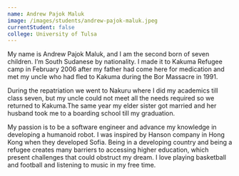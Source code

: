 ```yaml
---
name: Andrew Pajok Maluk
image: /images/students/andrew-pajok-maluk.jpeg
currentStudent: false
college: University of Tulsa
---
```


My name is Andrew Pajok Maluk, and I am the second born of seven children. I’m South Sudanese by nationality. I made it to Kakuma Refugee camp in February 2006 after my father had come here for medication and met my uncle who had fled to Kakuma during the Bor Massacre in 1991.

During the repatriation we went to Nakuru where I did my academics till class seven, but my uncle could not meet all the needs required so we returned to Kakuma.The same year my elder sister got married and her husband took me to a boarding school till my graduation.

My passion is to be a software engineer and advance my knowledge in developing a humanoid robot. I was inspired by Hanson company in Hong Kong when they developed Sofia. Being in a developing country and being a refugee creates many barriers to accessing higher education, which present challenges that could obstruct my dream. I love playing basketball and football and listening to music in my free time.
